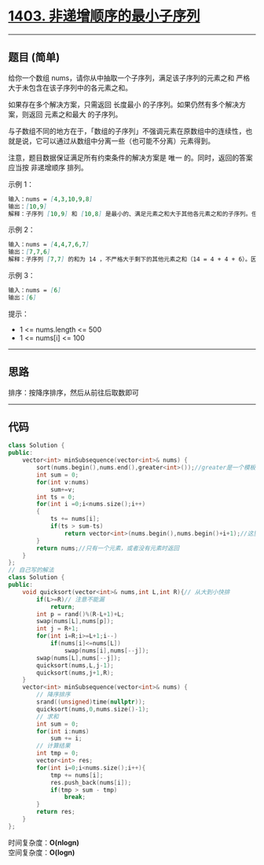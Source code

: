 # [1403. 非递增顺序的最小子序列](https://leetcode.cn/problems/minimum-subsequence-in-non-increasing-order/description/)

---

## 题目 (简单)

给你一个数组 nums，请你从中抽取一个子序列，满足该子序列的元素之和 严格 大于未包含在该子序列中的各元素之和。  

如果存在多个解决方案，只需返回 长度最小 的子序列。如果仍然有多个解决方案，则返回 元素之和最大 的子序列。  

与子数组不同的地方在于，「数组的子序列」不强调元素在原数组中的连续性，也就是说，它可以通过从数组中分离一些（也可能不分离）元素得到。  

注意，题目数据保证满足所有约束条件的解决方案是 唯一 的。同时，返回的答案应当按 非递增顺序 排列。  

示例 1：  

```markdown
输入：nums = [4,3,10,9,8]
输出：[10,9]
解释：子序列 [10,9] 和 [10,8] 是最小的、满足元素之和大于其他各元素之和的子序列。但是 [10,9] 的元素之和最大。 
```

示例 2：  

```markdown
输入：nums = [4,4,7,6,7]
输出：[7,7,6]
解释：子序列 [7,7] 的和为 14 ，不严格大于剩下的其他元素之和（14 = 4 + 4 + 6）。因此，[7,6,7] 是满足题意的最小子序列。注意，元素按非递增顺序返回。  
```

示例 3：  

```markdown
输入：nums = [6]
输出：[6]
```

提示：

- 1 <= nums.length <= 500
- 1 <= nums[i] <= 100

---

## 思路

排序：按降序排序，然后从前往后取数即可

---

## 代码

```C++
class Solution {
public:
    vector<int> minSubsequence(vector<int>& nums) {
        sort(nums.begin(),nums.end(),greater<int>());//greater是一个模板函数，用于比较
        int sum = 0;
        for(int v:nums)
            sum+=v;
        int ts = 0;
        for(int i =0;i<nums.size();i++)
        {
            ts += nums[i];
            if(ts > sum-ts)
                return vector<int>(nums.begin(),nums.begin()+i+1);//这里构造不取右界，所有+1,才能取到i
        }
        return nums;//只有一个元素，或者没有元素时返回
    }
};
// 自己写的解法
class Solution {
public:
    void quicksort(vector<int>& nums,int L,int R){// 从大到小快排
        if(L>=R)// 注意不能漏
            return;
        int p = rand()%(R-L+1)+L;
        swap(nums[L],nums[p]);
        int j = R+1;
        for(int i=R;i>=L+1;i--)
            if(nums[i]<=nums[L])
                swap(nums[i],nums[--j]);
        swap(nums[L],nums[--j]);
        quicksort(nums,L,j-1);
        quicksort(nums,j+1,R);
    }
    vector<int> minSubsequence(vector<int>& nums) {
        // 降序排序
        srand((unsigned)time(nullptr));
        quicksort(nums,0,nums.size()-1);
        // 求和
        int sum = 0;
        for(int i:nums)
            sum += i;
        // 计算结果
        int tmp = 0;
        vector<int> res;
        for(int i=0;i<nums.size();i++){
            tmp += nums[i];
            res.push_back(nums[i]);
            if(tmp > sum - tmp)
                break;
        }
        return res;
    }
};
```

时间复杂度：**O(nlogn)**  
空间复杂度：**O(logn)**
